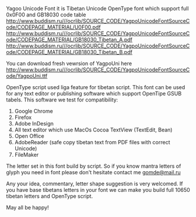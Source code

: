 Yagoo Unicode Font it is Tibetan Unicode OpenType font which support full 0x0F00 and GB18030 code table
http://www.buddism.ru///ocrlib/SOURCE_CODE/YagpoUnicodeFontSourceCode/CODEPAGE_MATERIAL/U0F00.pdf
http://www.buddism.ru///ocrlib/SOURCE_CODE/YagpoUnicodeFontSourceCode/CODEPAGE_MATERIAL/GB18030_Tibetan_A.pdf
http://www.buddism.ru///ocrlib/SOURCE_CODE/YagpoUnicodeFontSourceCode/CODEPAGE_MATERIAL/GB18030_Tibetan_B.pdf

You can download fresh vewrsion of YagpoUni here
http://www.buddism.ru///ocrlib/SOURCE_CODE/YagpoUnicodeFontSourceCode/YagpoUni.ttf



OpenType script used liga feature for tibetan script. This font can be used for any text editor or publishing software which support
OpenTipe GSUB tabels.
This software we test for compatibility:


1. Google Chrome
2. Firefox
3. Adobe InDesign
4. All text editor which use MacOs Cocoa TextView (TextEdit, Bean)
5. Open Office
6. AdobeReader (safe copy tibetan text from PDF files with correct Unicode)
7. FileMaker

The letter set in this font build by script. So if you know mantra letters of glyph you need in font 
please don't hesitate contact me gomde@mail.ru

Any your idea, commentary, letter shape suggestion is very welcomed.
If you have base tibetans letters in your font we can make you build full 10650 tibetan letters and OpenType script.

May all be happy!
